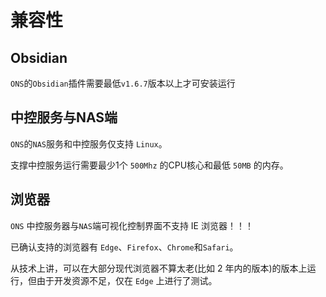 # 兼容性

## Obsidian

`ONS`的`Obsidian`插件需要最低`v1.6.7`版本以上才可安装运行

## 中控服务与NAS端

`ONS`的`NAS`服务和中控服务仅支持 `Linux`。

支撑中控服务运行需要最少1个 `500Mhz` 的CPU核心和最低 `50MB` 的内存。

## 浏览器

`ONS` 中控服务器与`NAS`端可视化控制界面不支持 IE 浏览器！！！

已确认支持的浏览器有 `Edge`、`Firefox`、`Chrome`和`Safari`。

从技术上讲，可以在大部分现代浏览器不算太老(比如 2 年内的版本)的版本上运行，但由于开发资源不足，仅在 `Edge` 上进行了测试。
